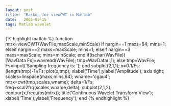 ```yaml
---
layout: post
title:  "Backup for viewCWT in Matlab"
date:   2005-05-15
tags: Matlab wavelet
---
```

{% highlight matlab %}
function mtrx=viewCWT(WavFile,maxScale,minScale)
    if nargin==1
        maxs=64;
        mins=1;
    elseif nargin==2
        maxs=maxScale;
        mins=1;
    elseif nargin==3  
        maxs=maxScale;
        mins=minScale;
    end
    if(ischar(WavFile))   
        [WavData Fs]=wavread(WavFile);
        tmp=WavData(:,1);
    else
        tmp=WavFile;
        Fs=input('Sampling frequency is: ');
    end
    subplot(2,1,1);
    x=0:1/Fs:(length(tmp)-1)/Fs;
    plot(x,tmp);
    xlabel('Time');ylabel('Amplitude');
    axis tight;
    scales=linspace(maxs,mins,64);
    wname='cgau4';
    mtrx=cwt(tmp,scales,wname);
    delta=1/Fs;
    freq=scal2frq(scales,wname,delta);
    subplot(2,1,2);
    contour(x,freq,abs(mtrx));
    title('Continuous Wavelet Transform View');
    xlabel('Time');ylabel('Frequency');
end
{% endhighlight %}